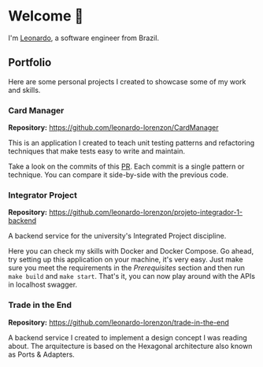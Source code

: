 # Welcome 👋

I'm [Leonardo](https://www.linkedin.com/in/leonardo-busato-lorenzon/), a software engineer from Brazil.

## Portfolio
Here are some personal projects I created to showcase some of my work and skills.

### Card Manager
**Repository:** https://github.com/leonardo-lorenzon/CardManager

This is an application I created to teach unit testing patterns and refactoring techniques that make tests easy to write and maintain.

Take a look on the commits of this [PR](https://github.com/leonardo-lorenzon/CardManager/pull/1/commits).
Each commit is a single pattern or technique. You can compare it side-by-side with the previous code.

### Integrator Project
**Repository:** https://github.com/leonardo-lorenzon/projeto-integrador-1-backend

A backend service for the university's Integrated Project discipline.

Here you can check my skills with Docker and Docker Compose. Go ahead, try setting up this application on your machine, it's very easy.
Just make sure you meet the requirements in the _Prerequisites_ section and then run `make build` and `make start`.
That's it, you can now play around with the APIs in localhost swagger.

### Trade in the End
**Repository:** https://github.com/leonardo-lorenzon/trade-in-the-end

A backend service I created to implement a design concept I was reading about. The arquitecture is based on the Hexagonal architecture also known as Ports & Adapters.
